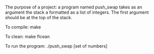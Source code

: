 The purpose of a project:
a program named push_swap takes as an argument the stack a formatted as a list of integers. The first argument should be at the top of the stack.

To compile:
make

To clean:
make flcean

To run the program:
./push_swap [set of numbers]
